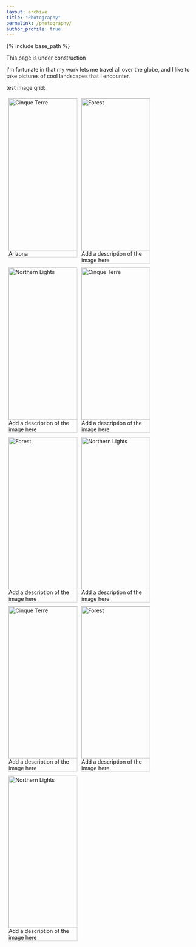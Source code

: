 ```yaml
---
layout: archive
title: "Photography"
permalink: /photography/
author_profile: true
---
```


{% include base_path %}

This page is under construction

I'm fortunate in that my work lets me travel all over the globe, and I like to take pictures of cool landscapes that I encounter.

test image grid:

<html>
<head>
<style>
div.gallery {
  margin: 5px;
  border: 1px solid #ccc;
  float: left;
  width: 180px;
}

div.gallery:hover {
  border: 1px solid #777;
}

div.gallery img {
  width: 100%;
  height: auto;
}

div.desc {
  padding: 15px;
  text-align: center;
}
</style>
</head>
<body>

<div class="gallery">
    <a target="_blank" href="https://alexmmorgan.github.io//images/arizona-1.jpg">
    <img src="https://alexmmorgan.github.io//images/arizona-1.jpg" alt="Cinque Terre" width="600" height="400">
  </a>
  <div class="desc">Arizona</div>
</div>

<div class="gallery">
  <a target="_blank" href="https://res.cloudinary.com/dk-find-out/image/upload/q_80,w_1920,f_auto/A-Alamy-BXWK5E_vvmkuf.jpg">
    <img src="https://res.cloudinary.com/dk-find-out/image/upload/q_80,w_1920,f_auto/A-Alamy-BXWK5E_vvmkuf.jpg" alt="Forest" width="600" height="400">
  </a>
  <div class="desc">Add a description of the image here</div>
</div>

<div class="gallery">
  <a target="_blank" href="https://cdn.mos.cms.futurecdn.net/ntFmJUZ8tw3ULD3tkBaAtf.jpg">
    <img src="https://cdn.mos.cms.futurecdn.net/ntFmJUZ8tw3ULD3tkBaAtf.jpg" alt="Northern Lights" width="600" height="400">
  </a>
  <div class="desc">Add a description of the image here</div>
</div>
<div class="gallery">
  <a target="_blank" href="https://geographical.co.uk/media/k2/items/cache/852c2fa5e5468761c3ae8b796ca9be85_XL.jpg">
    <img src="https://geographical.co.uk/media/k2/items/cache/852c2fa5e5468761c3ae8b796ca9be85_XL.jpg" alt="Cinque Terre" width="600" height="400">
  </a>
  <div class="desc">Add a description of the image here</div>
</div>

<div class="gallery">
  <a target="_blank" href="https://res.cloudinary.com/dk-find-out/image/upload/q_80,w_1920,f_auto/A-Alamy-BXWK5E_vvmkuf.jpg">
    <img src="https://res.cloudinary.com/dk-find-out/image/upload/q_80,w_1920,f_auto/A-Alamy-BXWK5E_vvmkuf.jpg" alt="Forest" width="600" height="400">
  </a>
  <div class="desc">Add a description of the image here</div>
</div>

<div class="gallery">
  <a target="_blank" href="https://cdn.mos.cms.futurecdn.net/ntFmJUZ8tw3ULD3tkBaAtf.jpg">
    <img src="https://cdn.mos.cms.futurecdn.net/ntFmJUZ8tw3ULD3tkBaAtf.jpg" alt="Northern Lights" width="600" height="400">
  </a>
  <div class="desc">Add a description of the image here</div>
</div>
<div class="gallery">
  <a target="_blank" href="https://geographical.co.uk/media/k2/items/cache/852c2fa5e5468761c3ae8b796ca9be85_XL.jpg">
    <img src="https://geographical.co.uk/media/k2/items/cache/852c2fa5e5468761c3ae8b796ca9be85_XL.jpg" alt="Cinque Terre" width="600" height="400">
  </a>
  <div class="desc">Add a description of the image here</div>
</div>

<div class="gallery">
  <a target="_blank" href="https://res.cloudinary.com/dk-find-out/image/upload/q_80,w_1920,f_auto/A-Alamy-BXWK5E_vvmkuf.jpg">
    <img src="https://res.cloudinary.com/dk-find-out/image/upload/q_80,w_1920,f_auto/A-Alamy-BXWK5E_vvmkuf.jpg" alt="Forest" width="600" height="400">
  </a>
  <div class="desc">Add a description of the image here</div>
</div>

<div class="gallery">
  <a target="_blank" href="https://cdn.mos.cms.futurecdn.net/ntFmJUZ8tw3ULD3tkBaAtf.jpg">
    <img src="https://cdn.mos.cms.futurecdn.net/ntFmJUZ8tw3ULD3tkBaAtf.jpg" alt="Northern Lights" width="600" height="400">
  </a>
  <div class="desc">Add a description of the image here</div>
</div>
</body>
</html>


